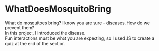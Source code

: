 # WhatDoesMosquitoBring
What do mosquitoes bring? I know you are sure - diseases. How do we prevent them?<br>
In this project, I introduced the disease.<br>
Fun interactions must be what you are expecting, so I used JS to create a quiz at the end of the section.<br>
